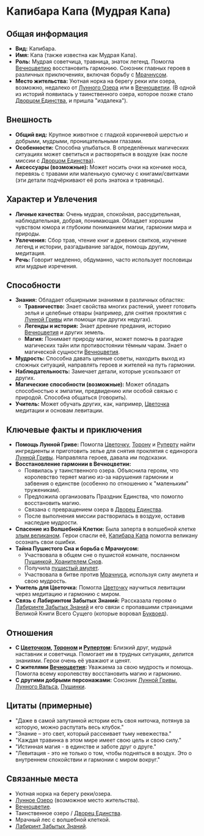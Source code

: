 # Капибара Капа (Мудрая Капа)

## Общая информация

- **Вид:** Капибара.
- **Имя:** Капа (также известна как Мудрая Капа).
- **Роль:** Мудрая советчица, травница, знаток легенд. Помогла [Вечноцветию](../../places/vechnotsvetie_korolevstvo.md) восстановить гармонию. Союзник главных героев в различных приключениях, включая борьбу с [Мрачнусом](../villains/mrachnus.md).
- **Место жительства:** Уютная норка на берегу реки или озера, возможно, недалеко от [Лунного Озера](../../places/lunnoe_ozero.md) или в [Вечноцветии](../../places/vechnotsvetie_korolevstvo.md). (В одной из историй появилась у таинственного озера, которое позже стало [Дворцом Единства](../../places/dvorets_edinstva.md), и пришла "издалека").

## Внешность

- **Общий вид:** Крупное животное с гладкой коричневой шерстью и добрыми, мудрыми, проницательными глазами.
- **Особенности:** Способна улыбаться. В определённых магических ситуациях может светиться и растворяться в воздухе (как после миссии с [Дворцом Единства](../../places/dvorets_edinstva.md)).
- **Аксессуары (возможные):** Может носить очки на кончике носа, перевязь с травами или маленькую сумочку с книгами/свитками (эти детали подчёркивают её роль знатока и травницы).

## Характер и Увлечения

- **Личные качества:** Очень мудрая, спокойная, рассудительная, наблюдательная, добрая, понимающая. Обладает хорошим чувством юмора и глубоким пониманием магии, гармонии мира и природы.
- **Увлечения:** Сбор трав, чтение книг и древних свитков, изучение легенд и истории, разгадывание загадок, помощь другим, медитация.
- **Речь:** Говорит медленно, обдуманно, часто использует пословицы или мудрые изречения.

## Способности

- **Знания:** Обладает обширными знаниями в различных областях:
  - **Травничество:** Знает свойства многих растений, умеет готовить зелья и целебные отвары (например, для снятия проклятия с [Лунной Гривы](lunnaya_griva_edinorog.md) или помощи при других недугах).
  - **Легенды и история:** Знает древние предания, историю [Вечноцветия](../../places/vechnotsvetie_korolevstvo.md) и других земель.
  - **Магия:** Понимает природу магии, может помочь в разгадке магических тайн или противостоянии тёмным чарам. Знает о магической сущности [Вечноцветия](../../places/vechnotsvetie_korolevstvo.md).
- **Мудрость:** Способна давать ценные советы, находить выход из сложных ситуаций, направлять героев и жителей на путь гармонии.
- **Наблюдательность:** Замечает детали, которые ускользают от других.
- **Магические способности (возможные):** Может обладать способностью к эмпатии, предвидению или особой связью с природой. Способна общаться (говорить).
- **Учитель:** Может обучать других, как, например, [Цветочка](../main_heroes/cvetochek.md) медитации и основам левитации.

## Ключевые факты и приключения

- **Помощь Лунной Гриве:** Помогла [Цветочку](../main_heroes/cvetochek.md), [Торону](../main_heroes/toron.md) и [Руперту](../main_heroes/rupert.md) найти ингредиенты и приготовить зелье для снятия проклятия с единорога [Лунной Гривы](lunnaya_griva_edinorog.md). Направляла героев, давала им подсказки.
- **Восстановление гармонии в Вечноцветии:**
  - Появилась у таинственного озера. Объяснила героям, что королевство теряет магию из-за нарушения гармонии и забвения о единстве (особенно по отношению к "маленьким" труженикам).
  - Предложила организовать Праздник Единства, что помогло восстановить магию.
  - Связана с превращением озера в [Дворец Единства](../../places/dvorets_edinstva.md).
  - После выполнения миссии растворилась в воздухе, оставив наследие мудрости.
- **Спасение из Волшебной Клетки:** Была заперта в волшебной клетке [злым великаном](../villains/zloy_velikan_s_kletkoy.md). Герои спасли её, [Капибара Капа](kapibara_kapa.md) помогла великану осознать свои ошибки.
- **Тайна Пушистого Сна и борьба с Мрачнусом:**
  - Участвовала в общем сне о пушистой комнате, посланном [Пушинкой, Хранителем Снов](pushinka_hranitel_snov.md).
  - Получила [пушистый амулет](../../artifacts_and_magic/notable_artifacts.md#пушистые-амулеты-хранителей-снов).
  - Участвовала в битве против [Мрачнуса](../villains/mrachnus.md), используя силу амулета и свою мудрость.
- **Учитель для Цветочка:** Помогла [Цветочку](../main_heroes/cvetochek.md) научиться левитации через медитацию и гармонию с миром.
- **Связь с Лабиринтом Забытых Знаний:** Рассказала героям о [Лабиринте Забытых Знаний](../../places/labirint_zabytyh_znaniy.md) и его связи с пропавшими страницами Великой Книги Всего Сущего (которые воровал [Буквоед](../villains/bukvoed.md)).

## Отношения

- **С [Цветочком](../main_heroes/cvetochek.md), [Тороном](../main_heroes/toron.md) и [Рупертом](../main_heroes/rupert.md):** Близкий друг, мудрый наставник и советчица. Помогает им в трудных ситуациях, делится знаниями. Герои очень её уважают и ценят.
- **С жителями [Вечноцветия](../../places/vechnotsvetie_korolevstvo.md):** Уважаема за свою мудрость и помощь. Помогла всему королевству восстановить магию и гармонию.
- **С другими добрыми персонажами:** Союзник [Лунной Гривы](lunnaya_griva_edinorog.md), [Лунного Вальса](lunniy_vals_edinorog.md), [Пушинки](pushinka_hranitel_snov.md).

## Цитаты (примерные)

- "Даже в самой запутанной истории есть своя ниточка, потянув за которую, можно распутать весь клубок."
- "Знание – это свет, который рассеивает тьму невежества."
- "Каждая травинка в этом мире имеет свою цель и свою силу."
- "Истинная магия - в единстве и заботе друг о друге."
- "Левитация - это не только о том, чтобы подняться в воздух. Это о внутреннем спокойствии и гармонии с миром вокруг."

## Связанные места

- Уютная норка на берегу реки/озера.
- [Лунное Озеро](../../places/lunnoe_ozero.md) (возможное место жительства).
- [Вечноцветие](../../places/vechnotsvetie_korolevstvo.md).
- Таинственное озеро / [Дворец Единства](../../places/dvorets_edinstva.md).
- Мрачный лес с волшебной клеткой.
- [Лабиринт Забытых Знаний](../../places/labirint_zabytyh_znaniy.md).
